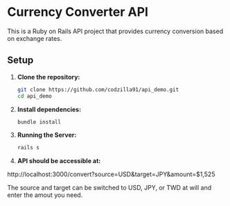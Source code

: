 # Currency Converter API

This is a Ruby on Rails API project that provides currency conversion based on exchange rates.

## Setup

1. **Clone the repository:**

    ```bash
    git clone https://github.com/codzilla91/api_demo.git 
    cd api_demo
    ```

2. **Install dependencies:**

    ```bash
    bundle install
    ```
3. **Running the Server:**

    ```bash
    rails s
    ```
4. **API should be accessible at:**


http://localhost:3000/convert?source=USD&target=JPY&amount=$1,525

The source and target can be switched to USD, JPY, or TWD at will and enter the amout you need.





